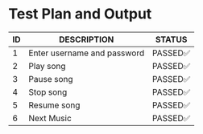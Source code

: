# Test Plan and Output

| ID | DESCRIPTION | STATUS |
|---|--------------|--------|
|1| Enter username and password|PASSED✅|
|2|Play song|PASSED✅|
|3|Pause song |PASSED✅|
|4|Stop song| PASSED✅|
|5| Resume song|PASSED✅|
|6| Next Music| PASSED✅|
